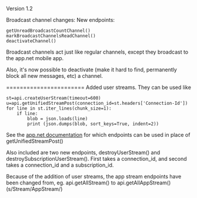 Version 1.2

Broadcast channel changes: New endpoints:

    getUnreadBroadcastCountChannel()
    markBroadcastChannelsReadChannel()
    deactivateChannel()

Broadcast channels act just like regular channels, except they broadcast 
to the app.net mobile app. 

Also, it's now possible to deactivate (make it hard to find, permanently 
block all new messages, etc) a channel.

=======================
Added user streams. They can be used like 
```
st=api.createUserStream(timeout=600)
u=api.getUnifiedStreamPost(connection_id=st.headers['Connection-Id'])
for line in st.iter_lines(chunk_size=1):
    if line:
        blob = json.loads(line)
        print (json.dumps(blob, sort_keys=True, indent=2))
```

See the [app.net documentation](http://developers.app.net/docs/resources/user-stream/#available-endpoints) for which endpoints can be used in place of getUnifiedStreamPost()

Also included are two new endpoints, destroyUserStream() and destroySubscriptionUserStream(). 
First takes a connection_id, and second takes a connection_id and a subscription_id.

Because of the addition of user streams, the app stream endpoints have been changed from, eg. api.getAllStream()
to api.getAllAppStream() (s/Stream/AppStream/)
